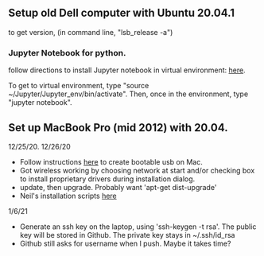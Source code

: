 ## Setup old Dell computer with Ubuntu 20.04.1 

to get version, (in command line, "lsb_release -a")

### Jupyter Notebook for python.

follow directions to install Jupyter notebook in virtual environment: [here](https://www.digitalocean.com/community/tutorials/how-to-set-up-jupyter-notebook-with-python-3-on-ubuntu-18-04).

To get to virtual environment, type "source ~/Jupyter/Jupyter_env/bin/activate".  Then, once in the environment, type "jupyter notebook".


## Set up MacBook Pro (mid 2012) with 20.04.

12/25/20.  12/26/20 

 * Follow instructions [here](https://ubuntu.com/tutorials/create-a-usb-stick-on-macos#1-overview) to create bootable usb on Mac.
 * Got wireless working by choosing network at start and/or checking box to install proprietary drivers during installation dialog.
 * update, then upgrade.  Probably want 'apt-get dist-upgrade'
 * Neil's installation scripts [here](http://academy.cba.mit.edu/classes/project_management/scripts/Ubuntu_20.04)
 
 1/6/21
 
 * Generate an ssh key on the laptop, using 'ssh-keygen -t rsa'.  The public key will be stored in Github.  The private key stays in ~/.ssh/id_rsa
 * Github still asks for username when I push.  Maybe it takes time?
 
